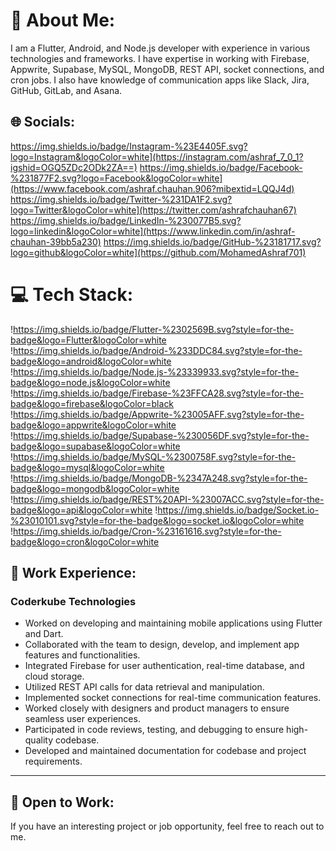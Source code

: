 # 💫 About Me:
I am a Flutter, Android, and Node.js developer with experience in various technologies and frameworks. I have expertise in working with Firebase, Appwrite, Supabase, MySQL, MongoDB, REST API, socket connections, and cron jobs. I also have knowledge of communication apps like Slack, Jira, GitHub, GitLab, and Asana.

## 🌐 Socials:
https://img.shields.io/badge/Instagram-%23E4405F.svg?logo=Instagram&logoColor=white](https://instagram.com/ashraf_7_0_1?igshid=OGQ5ZDc2ODk2ZA==)
https://img.shields.io/badge/Facebook-%231877F2.svg?logo=Facebook&logoColor=white](https://www.facebook.com/ashraf.chauhan.906?mibextid=LQQJ4d)
https://img.shields.io/badge/Twitter-%231DA1F2.svg?logo=Twitter&logoColor=white](https://twitter.com/ashrafchauhan67)
https://img.shields.io/badge/LinkedIn-%230077B5.svg?logo=linkedin&logoColor=white](https://www.linkedin.com/in/ashraf-chauhan-39bb5a230)
https://img.shields.io/badge/GitHub-%23181717.svg?logo=github&logoColor=white](https://github.com/MohamedAshraf701)

# 💻 Tech Stack:
!https://img.shields.io/badge/Flutter-%2302569B.svg?style=for-the-badge&logo=Flutter&logoColor=white !https://img.shields.io/badge/Android-%233DDC84.svg?style=for-the-badge&logo=android&logoColor=white !https://img.shields.io/badge/Node.js-%23339933.svg?style=for-the-badge&logo=node.js&logoColor=white !https://img.shields.io/badge/Firebase-%23FFCA28.svg?style=for-the-badge&logo=firebase&logoColor=black !https://img.shields.io/badge/Appwrite-%23005AFF.svg?style=for-the-badge&logo=appwrite&logoColor=white !https://img.shields.io/badge/Supabase-%230056DF.svg?style=for-the-badge&logo=supabase&logoColor=white !https://img.shields.io/badge/MySQL-%2300758F.svg?style=for-the-badge&logo=mysql&logoColor=white !https://img.shields.io/badge/MongoDB-%2347A248.svg?style=for-the-badge&logo=mongodb&logoColor=white !https://img.shields.io/badge/REST%20API-%23007ACC.svg?style=for-the-badge&logo=api&logoColor=white !https://img.shields.io/badge/Socket.io-%23010101.svg?style=for-the-badge&logo=socket.io&logoColor=white !https://img.shields.io/badge/Cron-%23161616.svg?style=for-the-badge&logo=cron&logoColor=white

## 🚀 Work Experience:

### Coderkube Technologies
- Worked on developing and maintaining mobile applications using Flutter and Dart.
- Collaborated with the team to design, develop, and implement app features and functionalities.
- Integrated Firebase for user authentication, real-time database, and cloud storage.
- Utilized REST API calls for data retrieval and manipulation.
- Implemented socket connections for real-time communication features.
- Worked closely with designers and product managers to ensure seamless user experiences.
- Participated in code reviews, testing, and debugging to ensure high-quality codebase.
- Developed and maintained documentation for codebase and project requirements.

---

## 🌱 Open to Work:
If you have an interesting project or job opportunity, feel free to reach out to me.

<!-- Proudly created with GPRM ( https://gprm.itsvg.in ) -->
